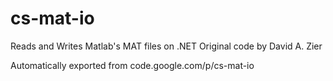 # cs-mat-io
Reads and Writes Matlab's MAT files on .NET Original code by David A. Zier

Automatically exported from code.google.com/p/cs-mat-io
